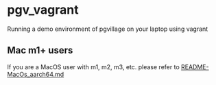 # pgv_vagrant

Running a demo environment of pgvillage on your laptop using vagrant

## Mac m1+ users

If you are a MacOS user with m1, m2, m3, etc. please refer to [README-MacOs_aarch64.md](./README-MacOs_aarch64.md)
